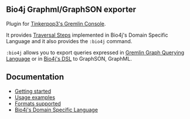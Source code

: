 ## Bio4j Graphml/GraphSON exporter

Plugin for [Tinkerpop3's Gremlin Console](https://github.com/tinkerpop/tinkerpop3). 

It provides [Traversal Steps](http://www.tinkerpop.com/docs/current/#_the_traversal_api) implemented in Bio4j's Domain Specific Language and it also provides the ``:bio4j`` command. 

``:bio4j`` allows you to export queries expressed in [Gremlin Graph Querying Language](https://github.com/thinkaurelius/titan/wiki/Gremlin-Query-Language) or in [Bio4j's DSL]() to GraphSON, GraphML. 

## Documentation

* [Getting started](https://github.com/bio4j/exporter/blob/master/docs/getting-started.md)
* [Usage examples](https://github.com/bio4j/exporter/blob/master/docs/usage-examples.md)
* [Formats supported](https://github.com/bio4j/exporter/blob/master/docs/formats-supported.md)
* [Bio4j's Domain Specific Language](https://github.com/bio4j/exporter/blob/master/docs/bio4j-dsl.md)


